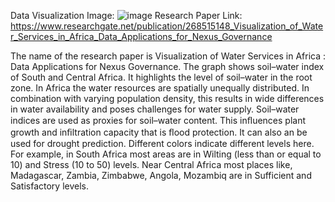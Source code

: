 Data Visualization Image: ![image](https://user-images.githubusercontent.com/54874663/112891066-a9efca00-90a5-11eb-9735-1a076979f17c.png)
Research Paper Link: https://www.researchgate.net/publication/268515148_Visualization_of_Water_Services_in_Africa_Data_Applications_for_Nexus_Governance

The name of the research paper is Visualization of Water Services in Africa : Data Applications for Nexus Governance.
The graph shows soil–water index of South and Central Africa.
It highlights the level of soil–water in the root zone.
In Africa the water resources are spatially unequally distributed. 
In combination with varying population density, this results in wide differences in water availability and poses challenges for water supply.
Soil–water indices are used as proxies for soil–water content.
This inﬂuences plant growth and inﬁltration capacity that is ﬂood protection.
It can also an be used for drought prediction.
Different colors indicate different levels here.
For example, in South Africa most areas are in Wilting (less than or equal to 10) and Stress (10 to 50) levels. 
Near Central Africa most places like, Madagascar, Zambia, Zimbabwe, Angola, Mozambiq are in Sufficient and Satisfactory levels.
